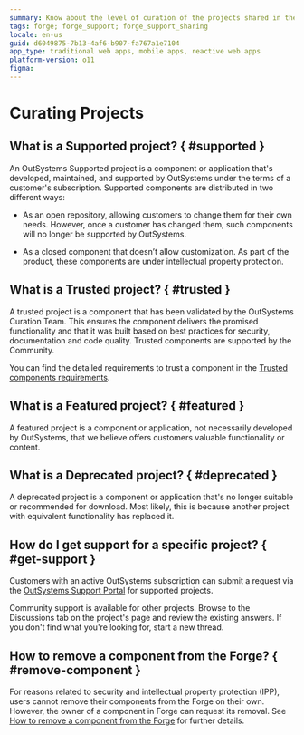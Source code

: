```yaml
---
summary: Know about the level of curation of the projects shared in the Forge and the support you can get for those projects.
tags: forge; forge_support; forge_support_sharing
locale: en-us
guid: d6049875-7b13-4af6-b907-fa767a1e7104
app_type: traditional web apps, mobile apps, reactive web apps
platform-version: o11
figma:
---
```


# Curating Projects

## What is a Supported project? { #supported }

An OutSystems Supported project is a component or application that's developed, maintained, and supported by OutSystems under the terms of a customer's subscription. Supported components are distributed in two different ways:

* As an open repository, allowing customers to change them for their own needs. However, once a customer has changed them, such components will no longer be supported by OutSystems.

* As a closed component that doesn’t allow customization. As part of the product, these components are under intellectual property protection.

## What is a Trusted project? { #trusted }

A trusted project is a component that has been validated by the OutSystems Curation Team. This ensures the component delivers the promised functionality and that it was built based on best practices for security, documentation and code quality. Trusted components are supported by the Community.

You can find the detailed requirements to trust a component in the [Trusted components requirements](trusted-requirements.md).

## What is a Featured project? { #featured }

A featured project is a component or application, not necessarily developed by OutSystems, that we believe offers customers valuable functionality or content.

## What is a Deprecated project? { #deprecated }

A deprecated project is a component or application that's no longer suitable or recommended for download. Most likely, this is because another project with equivalent functionality has replaced it.

## How do I get support for a specific project? { #get-support }

Customers with an active OutSystems subscription can submit a request via the [OutSystems Support Portal](https://success.outsystems.com/Support/Enterprise_Customers/OutSystems_Support/01_Contact_OutSystems_technical_support) for supported projects.

Community support is available for other projects. Browse to the Discussions tab on the project's page and review the existing answers. If you don't find what you're looking for, start a new thread.

## How to remove a component from the Forge? { #remove-component }

For reasons related to security and intellectual property protection (IPP), users cannot remove their components from the Forge on their own. However, the owner of a component in Forge can request its removal. See [How to remove a component from the Forge](remove-project.md) for further details.
